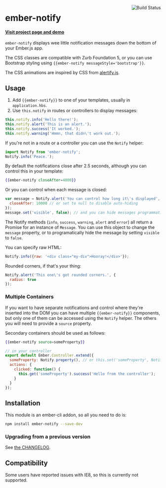 [<img align='right' alt='Build Status' src='https://travis-ci.org/aexmachina/ember-notify.png'>](https://travis-ci.org/aexmachina/ember-notify)

# ember-notify

#### [Visit project page and demo](http://aexmachina.info/ember-notify)

`ember-notify` displays wee little notification messages down the bottom of your Ember.js app.

The CSS classes are compatible with Zurb Foundation 5, or you can use Bootstrap styling using `{{ember-notify messageStyle='bootstrap'}}`.

The CSS animations are inspired by CSS from [alertify.js](http://fabien-d.github.io/alertify.js/).

## Usage

1. Add `{{ember-notify}}` to one of your templates, usually in `application.hbs`.
2. Use `this.notify` in routes or controllers to display messages: 

```js
this.notify.info('Hello there!');
this.notify.alert('This is an alert.');
this.notify.success('It worked.');
this.notify.warning('Hmmn, that didn\'t work out.');
```

If you're not in a route or a controller you can use the `Notify` helper: 

```js
import Notify from 'ember-notify';
Notify.info('Peace.');
```

By default the notifications close after 2.5 seconds, although you can control this in your template:

```handlebars
{{ember-notify closeAfter=4000}}
```

Or you can control when each message is closed:

```js
var message = Notify.alert('You can control how long it\'s displayed', {
  closeAfter: 10000 // or set to null to disable auto-hiding
});
message.set('visible', false); // and you can hide messages programmatically.
```

The Notify methods (`info`, `success`, `warning`, `alert` and `error`) all return a Promise for an instance of `Message`. You can use this object to change the `message` property, or to programatically hide the message by setting `visible` to `false`.

You can specify raw HTML:

```js
Notify.info({raw: '<div class="my-div">Hooray!</div>'});
```

Rounded corners, if that's your thing:

```js
Notify.alert('This one\'s got rounded corners.', {
  radius: true
});
```

### Multiple Containers

If you want to have separate notifications and control where they're inserted into the DOM you can 
have multiple `{{ember-notify}}` components, but only one of them can be accessed using the `Notify` helper. The others you will need to provide a `source` property.

Secondary containers should be used as follows:

```hbs
{{ember-notify source=someProperty}} 
```

```js
// in your controller
export default Ember.Controller.extend({
  someProperty: Notify.property(), // or this.set('someProperty', Notify.create())
  actions: {
    clicked: function() {
      this.get('someProperty').success('Hello from the controller');
    }
  }
});
```

## Installation

This module is an ember-cli addon, so all you need to do is:

```sh
npm install ember-notify --save-dev
```

### Upgrading from a previous version

See [the CHANGELOG](https://github.com/aexmachina/ember-notify/blob/master/CHANGELOG.md).

## Compatibility

Some users have reported issues with IE8, so this is currently not supported.
